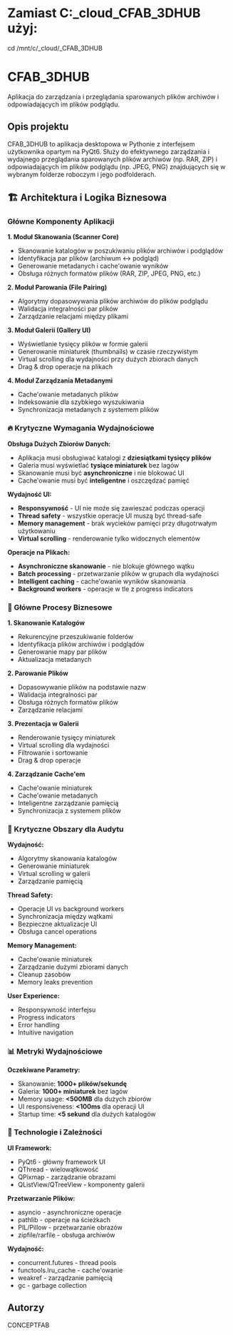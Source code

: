 # Zamiast C:\_cloud_CFAB_3DHUB użyj:

cd /mnt/c/\_cloud/\_CFAB_3DHUB

# CFAB_3DHUB

Aplikacja do zarządzania i przeglądania sparowanych plików archiwów i odpowiadających im plików podglądu.

## Opis projektu

CFAB_3DHUB to aplikacja desktopowa w Pythonie z interfejsem użytkownika opartym na PyQt6. Służy do efektywnego zarządzania i wydajnego przeglądania sparowanych plików archiwów (np. RAR, ZIP) i odpowiadających im plików podglądu (np. JPEG, PNG) znajdujących się w wybranym folderze roboczym i jego podfolderach.

## 🏗️ Architektura i Logika Biznesowa

### Główne Komponenty Aplikacji

**1. Moduł Skanowania (Scanner Core)**

- Skanowanie katalogów w poszukiwaniu plików archiwów i podglądów
- Identyfikacja par plików (archiwum ↔ podgląd)
- Generowanie metadanych i cache'owanie wyników
- Obsługa różnych formatów plików (RAR, ZIP, JPEG, PNG, etc.)

**2. Moduł Parowania (File Pairing)**

- Algorytmy dopasowywania plików archiwów do plików podglądu
- Walidacja integralności par plików
- Zarządzanie relacjami między plikami

**3. Moduł Galerii (Gallery UI)**

- Wyświetlanie tysięcy plików w formie galerii
- Generowanie miniaturek (thumbnails) w czasie rzeczywistym
- Virtual scrolling dla wydajności przy dużych zbiorach danych
- Drag & drop operacje na plikach

**4. Moduł Zarządzania Metadanymi**

- Cache'owanie metadanych plików
- Indeksowanie dla szybkiego wyszukiwania
- Synchronizacja metadanych z systemem plików

### 🔥 Krytyczne Wymagania Wydajnościowe

**Obsługa Dużych Zbiorów Danych:**

- Aplikacja musi obsługiwać katalogi z **dziesiątkami tysięcy plików**
- Galeria musi wyświetlać **tysiące miniaturek** bez lagów
- Skanowanie musi być **asynchroniczne** i nie blokować UI
- Cache'owanie musi być **inteligentne** i oszczędzać pamięć

**Wydajność UI:**

- **Responsywność** - UI nie może się zawieszać podczas operacji
- **Thread safety** - wszystkie operacje UI muszą być thread-safe
- **Memory management** - brak wycieków pamięci przy długotrwałym użytkowaniu
- **Virtual scrolling** - renderowanie tylko widocznych elementów

**Operacje na Plikach:**

- **Asynchroniczne skanowanie** - nie blokuje głównego wątku
- **Batch processing** - przetwarzanie plików w grupach dla wydajności
- **Intelligent caching** - cache'owanie wyników skanowania
- **Background workers** - operacje w tle z progress indicators

### 🎯 Główne Procesy Biznesowe

**1. Skanowanie Katalogów**

- Rekurencyjne przeszukiwanie folderów
- Identyfikacja plików archiwów i podglądów
- Generowanie mapy par plików
- Aktualizacja metadanych

**2. Parowanie Plików**

- Dopasowywanie plików na podstawie nazw
- Walidacja integralności par
- Obsługa różnych formatów plików
- Zarządzanie relacjami

**3. Prezentacja w Galerii**

- Renderowanie tysięcy miniaturek
- Virtual scrolling dla wydajności
- Filtrowanie i sortowanie
- Drag & drop operacje

**4. Zarządzanie Cache'em**

- Cache'owanie miniaturek
- Cache'owanie metadanych
- Inteligentne zarządzanie pamięcią
- Synchronizacja z systemem plików

### 🚨 Krytyczne Obszary dla Audytu

**Wydajność:**

- Algorytmy skanowania katalogów
- Generowanie miniaturek
- Virtual scrolling w galerii
- Zarządzanie pamięcią

**Thread Safety:**

- Operacje UI vs background workers
- Synchronizacja między wątkami
- Bezpieczne aktualizacje UI
- Obsługa cancel operations

**Memory Management:**

- Cache'owanie miniaturek
- Zarządzanie dużymi zbiorami danych
- Cleanup zasobów
- Memory leaks prevention

**User Experience:**

- Responsywność interfejsu
- Progress indicators
- Error handling
- Intuitive navigation

### 📊 Metryki Wydajnościowe

**Oczekiwane Parametry:**

- Skanowanie: **1000+ plików/sekundę**
- Galeria: **1000+ miniaturek** bez lagów
- Memory usage: **<500MB** dla dużych zbiorów
- UI responsiveness: **<100ms** dla operacji UI
- Startup time: **<5 sekund** dla dużych katalogów

### 🔧 Technologie i Zależności

**UI Framework:**

- PyQt6 - główny framework UI
- QThread - wielowątkowość
- QPixmap - zarządzanie obrazami
- QListView/QTreeView - komponenty galerii

**Przetwarzanie Plików:**

- asyncio - asynchroniczne operacje
- pathlib - operacje na ścieżkach
- PIL/Pillow - przetwarzanie obrazów
- zipfile/rarfile - obsługa archiwów

**Wydajność:**

- concurrent.futures - thread pools
- functools.lru_cache - cache'owanie
- weakref - zarządzanie pamięcią
- gc - garbage collection

## Autorzy

CONCEPTFAB
